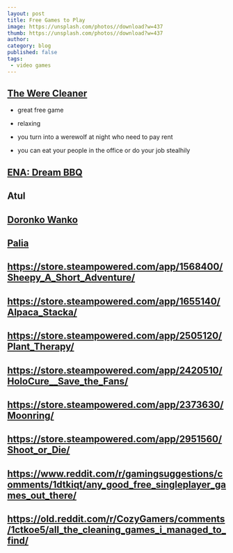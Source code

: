 ```yaml
---
layout: post
title: Free Games to Play
image: https://unsplash.com/photos//download?w=437
thumb: https://unsplash.com/photos//download?w=437
author: 
category: blog
published: false
tags:
 - video games
---
```


## [The Were Cleaner](https://store.steampowered.com/app/2795000/The_WereCleaner/)

- great free game

- relaxing

- you turn into a werewolf at night who need to pay rent

- you can eat your people in the office or do your job stealhily

## [ENA: Dream BBQ](https://store.steampowered.com/app/2134320/ENA_Dream_BBQ/)

## Atul

## [Doronko Wanko](https://store.steampowered.com/app/2512840/DORONKO_WANKO/)

## [Palia](https://store.steampowered.com/app/2707930/Palia/)

## https://store.steampowered.com/app/1568400/Sheepy_A_Short_Adventure/

## https://store.steampowered.com/app/1655140/Alpaca_Stacka/

## https://store.steampowered.com/app/2505120/Plant_Therapy/

## https://store.steampowered.com/app/2420510/HoloCure__Save_the_Fans/

## https://store.steampowered.com/app/2373630/Moonring/

## https://store.steampowered.com/app/2951560/Shoot_or_Die/

## https://www.reddit.com/r/gamingsuggestions/comments/1dtkiqt/any_good_free_singleplayer_games_out_there/

## https://old.reddit.com/r/CozyGamers/comments/1ctkoe5/all_the_cleaning_games_i_managed_to_find/

